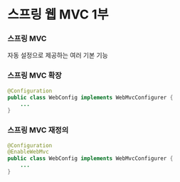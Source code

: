 # 스프링 웹 MVC 1부



### 스프링 MVC

자동 설정으로 제공하는 여러 기본 기능



### 스프링 MVC 확장

```java
@Configuration
public class WebConfig implements WebMvcConfigurer {
    ...
}
```



### 스프링 MVC 재정의

```java
@Configuration
@EnableWebMvc
public class WebConfig implements WebMvcConfigurer {
    ...
}
```

